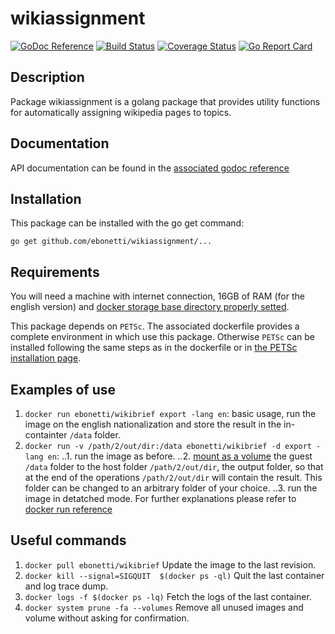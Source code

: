 wikiassignment
========

[![GoDoc Reference](https://godoc.org/github.com/ebonetti/wikiassignment?status.svg)](http://godoc.org/github.com/ebonetti/wikiassignment)
[![Build Status](https://travis-ci.org/ebonetti/wikiassignment.svg?branch=master)](https://travis-ci.org/ebonetti/wikiassignment)
[![Coverage Status](https://coveralls.io/repos/ebonetti/wikiassignment/badge.svg?branch=master)](https://coveralls.io/r/ebonetti/wikiassignment?branch=master)
[![Go Report Card](https://goreportcard.com/badge/github.com/ebonetti/wikiassignment)](https://goreportcard.com/report/github.com/ebonetti/wikiassignment)

Description
-----------

Package wikiassignment is a golang package that provides utility functions for automatically assigning wikipedia pages to topics. 

Documentation
-------------
API documentation can be found in the [associated godoc reference](https://godoc.org/github.com/ebonetti/wikiassignment)

Installation
------------

This package can be installed with the go get command:

    go get github.com/ebonetti/wikiassignment/...

Requirements
-------------

You will need a machine with internet connection, 16GB of RAM (for the english version) and [docker storage base directory properly setted](https://forums.docker.com/t/how-do-i-change-the-docker-image-installation-directory/1169).

This package depends on `PETSc`. The associated dockerfile provides a complete environment in which use this package. Otherwise `PETSc` can be installed following the same steps as in the dockerfile or in [the PETSc installation page](https://www.mcs.anl.gov/petsc/documentation/installation.html).

Examples of use
-------------

1. `docker run ebonetti/wikibrief export -lang en`: basic usage, run the image on the english nationalization and store the result in the in-containter `/data` folder.
2. `docker run -v /path/2/out/dir:/data ebonetti/wikibrief -d export -lang en`:
..1. run the image as before.
..2. [mount as a volume](https://docs.docker.com/storage/volumes/) the guest `/data` folder to the host folder `/path/2/out/dir`, the output folder, so that at the end of the operations  `/path/2/out/dir` will contain the result. This folder can be changed to an arbitrary folder of your choice.
..3. run the image in detatched mode.
For further explanations please refer to [docker run reference](https://docs.docker.com/engine/reference/run)

Useful commands
-------------
1. `docker pull ebonetti/wikibrief` Update the image to the last revision.
2. `docker kill --signal=SIGQUIT  $(docker ps -ql)` Quit the last container and log trace dump.
4. `docker logs -f $(docker ps -lq)` Fetch the logs of the last container.
5. `docker system prune -fa --volumes` Remove all unused images and volume without asking for confirmation.